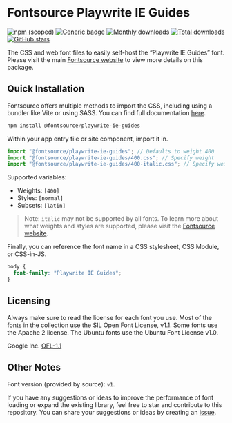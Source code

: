 # Fontsource Playwrite IE Guides

[![npm (scoped)](https://img.shields.io/npm/v/@fontsource/playwrite-ie-guides?color=brightgreen)](https://www.npmjs.com/package/@fontsource/playwrite-ie-guides) [![Generic badge](https://img.shields.io/badge/fontsource-passing-brightgreen)](https://github.com/fontsource/fontsource) [![Monthly downloads](https://badgen.net/npm/dm/@fontsource/playwrite-ie-guides)](https://github.com/fontsource/fontsource) [![Total downloads](https://badgen.net/npm/dt/@fontsource/playwrite-ie-guides)](https://github.com/fontsource/fontsource) [![GitHub stars](https://img.shields.io/github/stars/fontsource/fontsource.svg?style=social&label=Star)](https://github.com/fontsource/fontsource/stargazers)

The CSS and web font files to easily self-host the “Playwrite IE Guides” font. Please visit the main [Fontsource website](https://fontsource.org/fonts/playwrite-ie-guides) to view more details on this package.

## Quick Installation

Fontsource offers multiple methods to import the CSS, including using a bundler like Vite or using SASS. You can find full documentation [here](https://fontsource.org/docs/getting-started/introduction).

```javascript
npm install @fontsource/playwrite-ie-guides
```

Within your app entry file or site component, import it in.

```javascript
import "@fontsource/playwrite-ie-guides"; // Defaults to weight 400
import "@fontsource/playwrite-ie-guides/400.css"; // Specify weight
import "@fontsource/playwrite-ie-guides/400-italic.css"; // Specify weight and style
```

Supported variables:
- Weights: `[400]`
- Styles: `[normal]`
- Subsets: `[latin]`

> Note: `italic` may not be supported by all fonts. To learn more about what weights and styles are supported, please visit the [Fontsource website](https://fontsource.org/fonts/playwrite-ie-guides).

Finally, you can reference the font name in a CSS stylesheet, CSS Module, or CSS-in-JS.

```css
body {
  font-family: "Playwrite IE Guides";
}
```

## Licensing
Always make sure to read the license for each font you use. Most of the fonts in the collection use the SIL Open Font License, v1.1. Some fonts use the Apache 2 license. The Ubuntu fonts use the Ubuntu Font License v1.0.

Google Inc.
[OFL-1.1](http://scripts.sil.org/OFL)

## Other Notes
Font version (provided by source): `v1`.

If you have any suggestions or ideas to improve the performance of font loading or expand the existing library, feel free to star and contribute to this repository. You can share your suggestions or ideas by creating an [issue](https://github.com/fontsource/fontsource/issues).